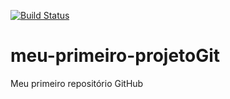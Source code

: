 [![Build Status](https://travis-ci.org/arnaell/meu-primeiro-projeto.svg?branch=master)](https://travis-ci.org/arnaell/meu-primeiro-projeto)
# meu-primeiro-projetoGit
Meu primeiro repositório GitHub
